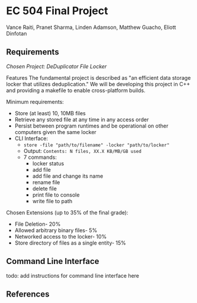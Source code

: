 # EC 504 Final Project
Vance Raiti, Pranet Sharma, Linden Adamson, Matthew Guacho, Eliott Dinfotan

## Requirements
*Chosen Project: DeDuplicator File Locker*

Features
The fundamental project is described as "an efficient data storage locker that utilizes deduplication." We will be developing this project in C++ and providing a makefile to enable cross-platform builds.

Minimum requirements:
- Store (at least) 10, 10MB files
- Retrieve any stored file at any time in any access order
- Persist between program runtimes and be operational on other computers given the same locker
- CLI Interface: 
	- `store -file "path/to/filename" -locker "path/to/locker"`
	- Output: `Contents: N files, XX.X KB/MB/GB used`
 	- 7 commands:
  		- locker status
  		- add file
  		- add file and change its name
  		- rename file
  		- delete file
  		- print file to console
  		- write file to path

Chosen Extensions (up to 35% of the final grade):
- File Deletion- 20%
- Allowed arbitrary binary files- 5%
- Networked access to the locker- 10%
- Store directory of files as a single entity- 15%

## Command Line Interface
 todo: add instructions for command line interface here

## References

